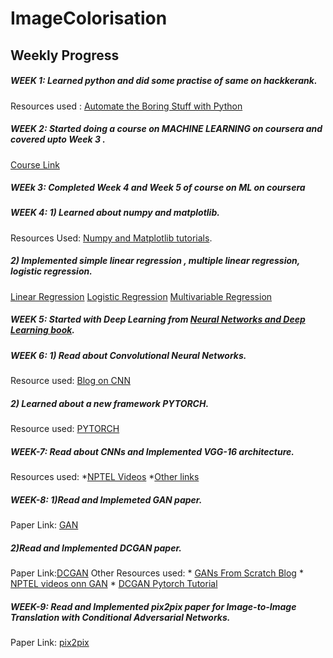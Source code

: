 # ImageColorisation

## Weekly Progress
 ##### WEEK 1: Learned python and did some practise of same on hackkerank.
 Resources used : [Automate the Boring Stuff with Python](https://automatetheboringstuff.com/2e/)
 
 ##### WEEK 2: Started doing a course on MACHINE LEARNING on coursera and covered upto Week 3 .
 [Course Link](https://www.coursera.org/learn/machine-learning?action=enroll&authMode=signup)

 ##### WEEk 3: Completed Week 4 and Week 5 of course on ML on coursera
 
 ##### WEEK 4: 1) Learned about numpy and matplotlib.
 Resources Used: [Numpy and Matplotlib tutorials](https://cs231n.github.io/python-numpy-tutorial/).
 ##### 2) Implemented simple linear regression , multiple linear regression, logistic regression.
  [Linear Regression](https://github.com/vrinda01go/ImageColorisation/blob/main/LINEAR_REGRESSION.ipynb)
            [Logistic Regression](https://github.com/vrinda01go/ImageColorisation/blob/main/LOGISTIC_REGRESSION.ipynb)
            [Multivariable Regression](https://github.com/vrinda01go/ImageColorisation/blob/main/MULTIVARIABLE_REGRESSION.ipynb)
         
 ##### WEEK 5: Started with Deep Learning from [Neural Networks and Deep Learning book](http://neuralnetworksanddeeplearning.com/). 
 
 ##### WEEK 6: 1) Read about Convolutional Neural Networks.
  Resource used: [Blog on CNN](https://www.google.com/amp/s/ujjwalkarn.me/2016/08/11/intuitive-explanation-convnets/amp/)
  ##### 2) Learned about a new framework PYTORCH.
  Resource used: [PYTORCH](https://pytorch.org/tutorials/beginner/basics/intro.html)
  
##### WEEK-7: Read about CNNs and Implemented VGG-16 architecture.
  Resources used: *[NPTEL Videos](https://www.youtube.com/playlist?list=PLyqSpQzTE6M-SISTunGRBRiZk7opYBf_K)
                 *[Other links](https://datascience.stackexchange.com/questions/9175/how-do-subsequent-convolution-layers-work)
             
##### WEEK-8: 1)Read and Implemeted **GAN** paper.
   Paper Link: [GAN](https://arxiv.org/abs/1406.2661)
##### 2)Read and Implemented **DCGAN** paper.
   Paper Link:[DCGAN](https://arxiv.org/abs/1511.06434)
   Other Resources used: * [GANs From Scratch Blog](https://medium.com/ai-society/gans-from-scratch-1-a-deep-introduction-with-code-in-pytorch-and-tensorflow-cb03cdcdba0f)
                         * [NPTEL videos onn GAN](https://www.youtube.com/watch?v=MKedB9qOHi4)
                         * [DCGAN Pytorch Tutorial](https://pytorch.org/tutorials/beginner/dcgan_faces_tutorial.html)
                         
 ##### WEEK-9: Read and Implemented **pix2pix** paper for Image-to-Image Translation with Conditional Adversarial Networks.
 Paper Link: [pix2pix](https://arxiv.org/abs/1611.07004)
 
                          
   
